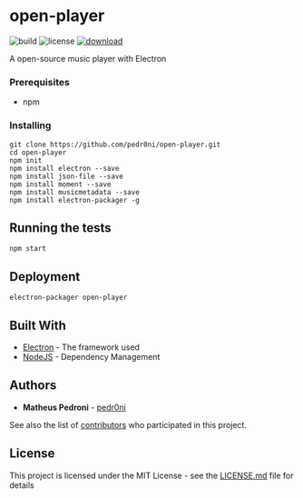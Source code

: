 # open-player

![build](https://img.shields.io/travis/rust-lang/rust.svg)
![license](https://img.shields.io/aur/license/yaourt.svg)
[![download](https://img.shields.io/badge/Download-1.0.0-blue.svg)](https://github.com/pedr0ni/open-player/releases)

A open-source music player with Electron

### Prerequisites

* npm

### Installing

```
git clone https://github.com/pedr0ni/open-player.git
cd open-player
npm init
npm install electron --save
npm install json-file --save
npm install moment --save
npm install musicmetadata --save
npm install electron-packager -g
```

## Running the tests

```
npm start
```

## Deployment

```
electron-packager open-player
```

## Built With

* [Electron](https://electronjs.org/) - The framework used
* [NodeJS](https://nodejs.org/en/) - Dependency Management

## Authors

* **Matheus Pedroni** - [pedr0ni](https://github.com/pedr0ni)

See also the list of [contributors](https://github.com/your/project/contributors) who participated in this project.

## License

This project is licensed under the MIT License - see the [LICENSE.md](LICENSE.md) file for details
